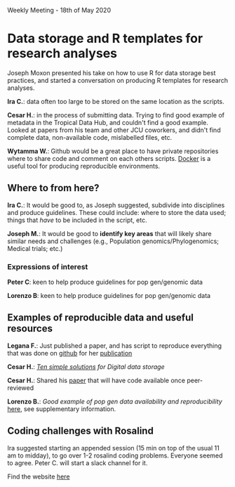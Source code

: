 Weekly Meeting - 18th of May 2020

# Data storage and R templates for research analyses

Joseph Moxon presented his take on how to use R for data storage best practices,
and started a conversation on producing R templates for research analyses.

**Ira C.**: data often too large to be stored on the same location as the scripts.

**Cesar H.**: in the process of submitting data. Trying to find good example of metadata
in the Tropical Data Hub, and couldn't find a good example. Looked at papers from his team
and other JCU coworkers, and didn't find complete data, non-available code, mislabelled 
files, etc. 

**Wytamma W.**: Github would be a great place to have private repositories where to share 
code and comment on each others scripts. [Docker](https://www.docker.com/) is a useful tool for producing reproducible environments.

## Where to from here?

**Ira C.**: It would be good to, as Joseph suggested, subdivide into disciplines and 
produce guidelines. These could include: where to store the data used; things that _have_ to
be included in the script, etc. 

**Joseph M.**: It would be good to **identify key areas** that will likely share similar 
needs and challenges (e.g., Population genomics/Phylogenomics; Medical trials; etc.)

### Expressions of interest

**Peter C**: keen to help produce guidelines for pop gen/genomic data

**Lorenzo B**: keen to help produce guidelines for pop gen/genomic data

## Examples of reproducible data and useful resources

**Legana F.**: Just published a paper, and has script to reproduce everything that was 
done on [github](https://github.com/Legana/AMP_pub) for her [publication](https://onlinelibrary.wiley.com/doi/full/10.1002/ece3.5012)

**Cesar H.**: _[Ten simple solutions](https://journals.plos.org/ploscompbiol/article/related?id=10.1371/journal.pcbi.1005097) for Digital data storage_ 

**Cesar H.**: Shared his [paper](https://www.biorxiv.org/content/10.1101/2020.05.11.085803v1.full) that will have code available once peer-reviewed 

**Lorenzo B.**: _Good example of pop gen data availability and reproducibility_ [here](https://onlinelibrary.wiley.com/doi/full/10.1002/ece3.5012), see 
supplementary information.

## Coding challenges with **Rosalind**

Ira suggested starting an appended session (15 min on top of the usual 11 am to midday), to
 go over 1-2 rosalind coding problems. Everyone seemed to agree. Peter C. will start a slack 
 channel for it.

Find the website [here](http://rosalind.info/problems/locations/)
